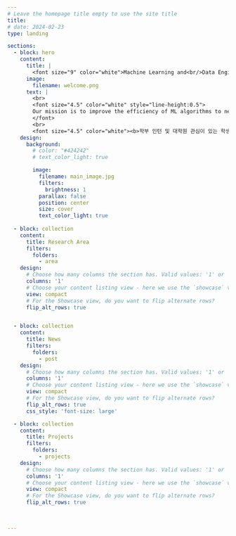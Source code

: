 ```yaml
---
# Leave the homepage title empty to use the site title
title:
# date: 2024-02-23
type: landing

sections:
  - block: hero
    content:
      title: |
        <font size="9" color="white">Machine Learning and<br/>Data Engineering Lab </font>
      image:
        filename: welcome.png
      text: |
        <br>
        <font size="4.5" color="white" style="line-height:0.5">
        Our mission is to improve the efficiency of ML algorithms to next levels, to achieve non-trivial algorithms for data-intensive problems, and to develop a parameter-efficient and robust reasoning methodology. We are passionate about tackling significant challenges in various fields such as computer vision and natural language processing, with a focus on addressing fundamental problems. We are seeking talented students to join us on our journey.
        </font>
        <br>
        <font size="4.5" color="white"><b>학부 인턴 및 대학원 관심이 있는 학생은 편하게 연락바랍니다.</b></font>
    design:
      background:
        # color: "#424242"
        # text_color_light: true

        image:
          filename: main_image.jpg
          filters:
            brightness: 1
          parallax: false
          position: center
          size: cover
          text_color_light: true
    
  - block: collection
    content:
      title: Research Area
      filters:
        folders:
          - area
    design:
      # Choose how many columns the section has. Valid values: '1' or '2'.
      columns: '1'
      # Choose your content listing view - here we use the `showcase` view
      view: compact
      # For the Showcase view, do you want to flip alternate rows?
      flip_alt_rows: true


  - block: collection
    content:
      title: News
      filters:
        folders:
          - post
    design:
      # Choose how many columns the section has. Valid values: '1' or '2'.
      columns: '1'
      # Choose your content listing view - here we use the `showcase` view
      view: compact
      # For the Showcase view, do you want to flip alternate rows?
      flip_alt_rows: true
      css_style: 'font-size: large'

  - block: collection
    content:
      title: Projects
      filters:
        folders:
          - projects
    design:
      # Choose how many columns the section has. Valid values: '1' or '2'.
      columns: '1'
      # Choose your content listing view - here we use the `showcase` view
      view: compact
      # For the Showcase view, do you want to flip alternate rows?
      flip_alt_rows: true
      

        
---
```

